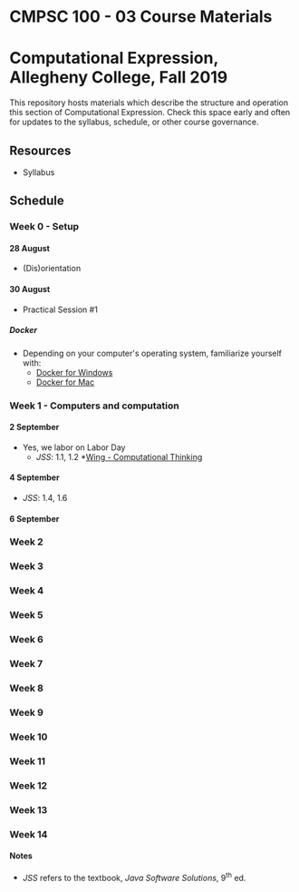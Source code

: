 # CMPSC 100 - 03 Course Materials
# Computational Expression, Allegheny College, Fall 2019
This repository hosts materials which describe the structure and operation this section of Computational Expression. Check this space early and often for updates to the syllabus, schedule, or other course governance.
## Resources
* Syllabus
## Schedule
### Week 0 - Setup
#### 28 August
* (Dis)orientation
#### 30 August
* Practical Session #1
##### Docker
* Depending on your computer's operating system, familiarize yourself with:
   * [Docker for Windows](https://docs.docker.com/docker-for-windows/)
   * [Docker for Mac](https://docs.docker.com/docker-for-mac/)
### Week 1 - Computers and computation
#### 2 September
* Yes, we labor on Labor Day
    * _JSS_: 1.1, 1.2
    *[Wing - Computational Thinking](Readings/Wing%20-%20Computational%20Thinking.pdf)
#### 4 September
* _JSS_: 1.4, 1.6
#### 6 September
### Week 2
### Week 3
### Week 4
### Week 5
### Week 6
### Week 7
### Week 8
### Week 9
### Week 10
### Week 11
### Week 12
### Week 13
### Week 14
#### Notes
* _JSS_ refers to the textbook, _Java Software Solutions_, 9<sup>th</sup> ed.
